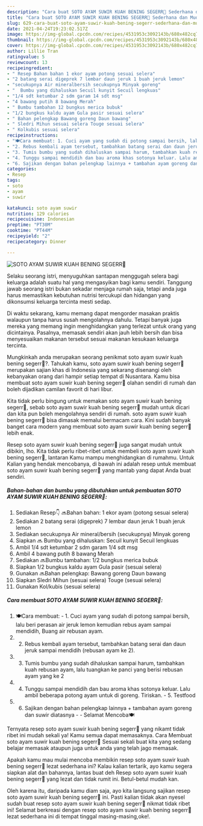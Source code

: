 ```yaml
---
description: "Cara buat SOTO AYAM SUWIR KUAH BENING SEGERR🍲 Sederhana dan Mudah Dibuat"
title: "Cara buat SOTO AYAM SUWIR KUAH BENING SEGERR🍲 Sederhana dan Mudah Dibuat"
slug: 629-cara-buat-soto-ayam-suwir-kuah-bening-segerr-sederhana-dan-mudah-dibuat
date: 2021-04-24T19:23:02.517Z
image: https://img-global.cpcdn.com/recipes/4531953c3092143b/680x482cq70/soto-ayam-suwir-kuah-bening-segerr🍲-foto-resep-utama.jpg
thumbnail: https://img-global.cpcdn.com/recipes/4531953c3092143b/680x482cq70/soto-ayam-suwir-kuah-bening-segerr🍲-foto-resep-utama.jpg
cover: https://img-global.cpcdn.com/recipes/4531953c3092143b/680x482cq70/soto-ayam-suwir-kuah-bening-segerr🍲-foto-resep-utama.jpg
author: Lillie Tran
ratingvalue: 5
reviewcount: 13
recipeingredient:
- " Resep Bahan bahan 1 ekor ayam potong sesuai selera"
- "2 batang serai digeprek 7 lembar daun jeruk 1 buah jeruk lemon"
- "secukupnya Air mineralbersih secukupnya Minyak goreng"
- "  Bumbu yang dihaluskan Secuil kunyit Secuil lengkuas"
- "1/4 sdt ketumbar 2 sdm garam 14 sdt msg"
- "4 bawang putih 8 bawang Merah"
- " Bumbu tambahan 12 bungkus merica bubuk"
- "1/2 bungkus kaldu ayam Gula pasir sesuai selera"
- " Bahan pelengkap Bawang goreng Daun bawang"
- " Sledri Mihun sesuai selera Touge sesuai selera"
- " Kolkubis sesuai selera"
recipeinstructions:
- "🍽Cara membuat: 1. Cuci ayam yang sudah di potong sampai bersih, lalu beri perasan air jeruk lemon kemudian rebus ayam sampai mendidih, Buang air rebusan ayam."
- "2. Rebus kembali ayam tersebut, tambahkan batang serai dan daun jeruk sampai mendidih (rebusan ayam ke 2)."
- "3. Tumis bumbu yang sudah dihaluskan sampai harum, tambahkan kuah rebusan ayam, lalu tuangkan ke panci yang berisi rebusan ayam yang ke 2"
- "4. Tunggu sampai mendidih dan bau aroma khas sotonya keluar. Lalu ambil beberapa potong ayam untuk di goreng. Tiriskan.  5. Testfood"
- "6. Sajikan dengan bahan pelengkap lainnya + tambahan ayam goreng dan suwir diatasnya  Selamat Mencoba🍽"
categories:
- Resep
tags:
- soto
- ayam
- suwir

katakunci: soto ayam suwir 
nutrition: 129 calories
recipecuisine: Indonesian
preptime: "PT30M"
cooktime: "PT44M"
recipeyield: "2"
recipecategory: Dinner

---
```



![SOTO AYAM SUWIR KUAH BENING SEGERR🍲](https://img-global.cpcdn.com/recipes/4531953c3092143b/680x482cq70/soto-ayam-suwir-kuah-bening-segerr🍲-foto-resep-utama.jpg)

Selaku seorang istri, menyuguhkan santapan menggugah selera bagi keluarga adalah suatu hal yang mengasyikan bagi kamu sendiri. Tanggung jawab seorang istri bukan sekadar menjaga rumah saja, tetapi anda juga harus memastikan kebutuhan nutrisi tercukupi dan hidangan yang dikonsumsi keluarga tercinta mesti sedap.

Di waktu  sekarang, kamu memang dapat mengorder masakan praktis walaupun tanpa harus susah mengolahnya dahulu. Tetapi banyak juga mereka yang memang ingin menghidangkan yang terlezat untuk orang yang dicintainya. Pasalnya, memasak sendiri akan jauh lebih bersih dan bisa menyesuaikan makanan tersebut sesuai makanan kesukaan keluarga tercinta. 



Mungkinkah anda merupakan seorang penikmat soto ayam suwir kuah bening segerr🍲?. Tahukah kamu, soto ayam suwir kuah bening segerr🍲 merupakan sajian khas di Indonesia yang sekarang disenangi oleh kebanyakan orang dari hampir setiap tempat di Nusantara. Kamu bisa membuat soto ayam suwir kuah bening segerr🍲 olahan sendiri di rumah dan boleh dijadikan camilan favorit di hari libur.

Kita tidak perlu bingung untuk memakan soto ayam suwir kuah bening segerr🍲, sebab soto ayam suwir kuah bening segerr🍲 mudah untuk dicari dan kita pun boleh mengolahnya sendiri di rumah. soto ayam suwir kuah bening segerr🍲 bisa dimasak memalui bermacam cara. Kini sudah banyak banget cara modern yang membuat soto ayam suwir kuah bening segerr🍲 lebih enak.

Resep soto ayam suwir kuah bening segerr🍲 juga sangat mudah untuk dibikin, lho. Kita tidak perlu ribet-ribet untuk membeli soto ayam suwir kuah bening segerr🍲, lantaran Kamu mampu menghidangkan di rumahmu. Untuk Kalian yang hendak mencobanya, di bawah ini adalah resep untuk membuat soto ayam suwir kuah bening segerr🍲 yang mantab yang dapat Anda buat sendiri.

<!--inarticleads1-->

##### Bahan-bahan dan bumbu yang dibutuhkan untuk pembuatan SOTO AYAM SUWIR KUAH BENING SEGERR🍲:

1. Sediakan  Resep👇 🔜Bahan bahan: 1 ekor ayam (potong sesuai selera)
1. Sediakan 2 batang serai (digeprek) 7 lembar daun jeruk 1 buah jeruk lemon
1. Sediakan secukupnya Air mineral/bersih (secukupnya) Minyak goreng
1. Siapkan  🔜 Bumbu yang dihaluskan: Secuil kunyit Secuil lengkuas
1. Ambil 1/4 sdt ketumbar 2 sdm garam 1/4 sdt msg
1. Ambil 4 bawang putih 8 bawang Merah
1. Sediakan  🔜Bumbu tambahan: 1/2 bungkus merica bubuk
1. Siapkan 1/2 bungkus kaldu ayam Gula pasir (sesuai selera)
1. Gunakan  🔜Bahan pelengkap: Bawang goreng Daun bawang
1. Siapkan  Sledri Mihun (sesuai selera) Touge (sesuai selera)
1. Gunakan  Kol/kubis (sesuai selera)




<!--inarticleads2-->

##### Cara membuat SOTO AYAM SUWIR KUAH BENING SEGERR🍲:

1. 🍽Cara membuat: - 1. Cuci ayam yang sudah di potong sampai bersih, lalu beri perasan air jeruk lemon kemudian rebus ayam sampai mendidih, Buang air rebusan ayam.
1. 2. Rebus kembali ayam tersebut, tambahkan batang serai dan daun jeruk sampai mendidih (rebusan ayam ke 2).
1. 3. Tumis bumbu yang sudah dihaluskan sampai harum, tambahkan kuah rebusan ayam, lalu tuangkan ke panci yang berisi rebusan ayam yang ke 2
1. 4. Tunggu sampai mendidih dan bau aroma khas sotonya keluar. Lalu ambil beberapa potong ayam untuk di goreng. Tiriskan.  - 5. Testfood
1. 6. Sajikan dengan bahan pelengkap lainnya + tambahan ayam goreng dan suwir diatasnya -  - Selamat Mencoba🍽




Ternyata resep soto ayam suwir kuah bening segerr🍲 yang nikamt tidak ribet ini mudah sekali ya! Kamu semua dapat memasaknya. Cara Membuat soto ayam suwir kuah bening segerr🍲 Sesuai sekali buat kita yang sedang belajar memasak ataupun juga untuk anda yang telah jago memasak.

Apakah kamu mau mulai mencoba membikin resep soto ayam suwir kuah bening segerr🍲 lezat sederhana ini? Kalau kalian tertarik, ayo kamu segera siapkan alat dan bahannya, lantas buat deh Resep soto ayam suwir kuah bening segerr🍲 yang lezat dan tidak rumit ini. Betul-betul mudah kan. 

Oleh karena itu, daripada kamu diam saja, ayo kita langsung sajikan resep soto ayam suwir kuah bening segerr🍲 ini. Pasti kalian tiidak akan nyesel sudah buat resep soto ayam suwir kuah bening segerr🍲 nikmat tidak ribet ini! Selamat berkreasi dengan resep soto ayam suwir kuah bening segerr🍲 lezat sederhana ini di tempat tinggal masing-masing,oke!.

